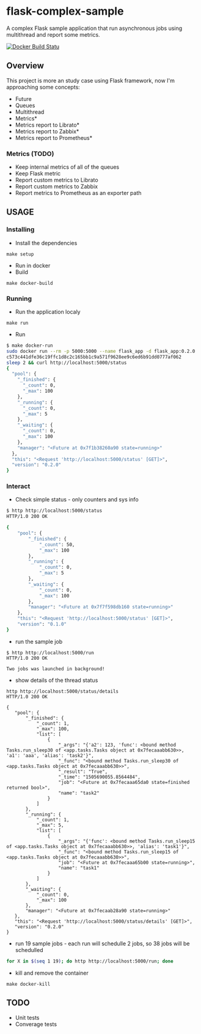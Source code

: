 # flask-complex-sample
A complex Flask sample application that run asynchronous jobs using multithread and report some metrics.

[![Docker Build Statu](https://img.shields.io/docker/build/mtulio/flask_sample.svg)](https://hub.docker.com/r/mtulio/flask_sample/)

## Overview

This project is more an study case using Flask framework, now I'm approaching some concepts:
* Future
* Queues
* Multithread
* Metrics*
* Metrics report to Librato*
* Metrics report to Zabbix*
* Metrics report to Prometheus*

### Metrics (TODO)

* Keep internal metrics of all of the queues
* Keep Flask metric
* Report custom metrics to Librato
* Report custom metrics to Zabbix
* Report metrics to Prometheus as an exporter path

## USAGE

### Installing 

* Install the dependencies

`make setup`

* Run in docker
 * Build
 
 `make docker-build`

### Running

* Run the application localy

`make run`

 * Run

```bash
$ make docker-run
sudo docker run --rm -p 5000:5000 --name flask_app -d flask_app:0.2.0
c573c441dfe36c19ffc1d8c2c165bb1c9a571f9628ee9c6ed6b91dd0777af062
sleep 2 && curl http://localhost:5000/status
{
  "pool": {
    "_finished": {
      "_count": 0,
      "_max": 100
    },
    "_running": {
      "_count": 0,
      "_max": 5
    },
    "_waiting": {
      "_count": 0,
      "_max": 100
    },
    "manager": "<Future at 0x7f1b38260a90 state=running>"
  },
  "this": "<Request 'http://localhost:5000/status' [GET]>",
  "version": "0.2.0"
}

```

### Interact

* Check simple status - only counters and sys info

```bash
$ http http://localhost:5000/status
HTTP/1.0 200 OK

{
    "pool": {
        "_finished": {
            "_count": 50,
            "_max": 100
        },
        "_running": {
            "_count": 0,
            "_max": 5
        },
        "_waiting": {
            "_count": 0,
            "_max": 100
        },
        "manager": "<Future at 0x7f7f598db160 state=running>"
    },
    "this": "<Request 'http://localhost:5000/status' [GET]>",
    "version": "0.1.0"
}
```

* run the sample job

```
$ http http://localhost:5000/run
HTTP/1.0 200 OK

Two jobs was launched in background!

```

* show details of the thread status

```
http http://localhost:5000/status/details
HTTP/1.0 200 OK

{
   "pool": {
       "_finished": {
           "_count": 1,
           "_max": 100,
           "list": [
               {
                   "_args": "{'a2': 123, 'func': <bound method Tasks.run_sleep30 of <app.tasks.Tasks object at 0x7fecaaabb630>>, 'a1': 'aaa', 'alias': 'task2'}",
                   "_func": "<bound method Tasks.run_sleep30 of <app.tasks.Tasks object at 0x7fecaaabb630>>",
                   "_result": "True",
                   "_time": "1505690055.8564484",
                   "job": "<Future at 0x7fecaaa65da0 state=finished returned bool>",
                   "name": "task2"
               }
           ]
       },
       "_running": {
           "_count": 1,
           "_max": 5,
           "list": [
               {
                   "_args": "{'func': <bound method Tasks.run_sleep15 of <app.tasks.Tasks object at 0x7fecaaabb630>>, 'alias': 'task1'}",
                   "_func": "<bound method Tasks.run_sleep15 of <app.tasks.Tasks object at 0x7fecaaabb630>>",
                   "job": "<Future at 0x7fecaaa65b00 state=running>",
                   "name": "task1"
               }
           ]
       },
       "_waiting": {
           "_count": 0,
           "_max": 100
       },
       "manager": "<Future at 0x7fecaab28a90 state=running>"
   },
   "this": "<Request 'http://localhost:5000/status/details' [GET]>",
   "version": "0.2.0"
}

```

* run 19 sample jobs - each run will schedulle 2 jobs, so 38 jobs will be schedulled

```bash
for X in $(seq 1 19); do http http://localhost:5000/run; done
```

* kill and remove the container

`make docker-kill`


## TODO

* Unit tests
* Converage tests

